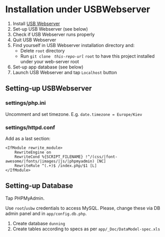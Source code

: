 # Installation under USBWebserver

 1. Install [USB Webserver](http://www.usbwebserver.net/en/)
 1. Set-up USB Webserver (see below)
 1. Check if USB Webserver runs properly
 1. Quit USB Webserver
 1. Find yourself in USB Webserver installation directory and:
    - Delete `root` directory
    - Run `git clone ` _`this-repo-url`_ `root` to have this project installed under your web-server root
 1. Set-up app database (see below)
 1. Launch USB Webserver and tap `Localhost` button

## Setting-up USBWebserver

### settings/php.ini

Uncomment and set timezone. E.g. `date.timezone = Europe/Kiev`

### settings/httpd.conf

Add as a last section:
```
<IfModule rewrite_module>
    RewriteEngine on
    RewriteCond %{SCRIPT_FILENAME} !^/(css/|font-awesome/|fonts/|images/|js/|phpmyadmin) [NC]
    RewriteRule ^(.+)$ /index.php/$1 [L]
</IfModule>
```

## Setting-up Database

Tap PHPMyAdmin.
 
Use `root`/`usbw` credentials to access MySQL.
Please, change these via DB admin panel and in `app/config.db.php`.

 1. Create database `dunning`
 1. Create tables according to specs as per
    `app/_Doc/DataModel-spec.xls`
